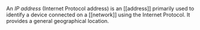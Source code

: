 An *IP address* (Internet Protocol address) is an [[address]] primarily used to identify a device connected on a [[network]] using the Internet Protocol. It provides a general geographical location. 